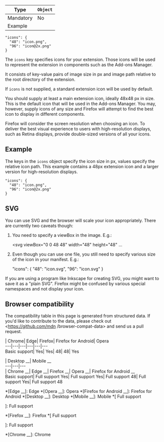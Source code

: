 Type | `Object`  
---|---  
Mandatory | No  
Example |

    
    
    "icons": {
      "48": "icon.png",
      "96": "icon@2x.png"
    }  
  
The `icons` key specifies icons for your extension. Those icons will be used
to represent the extension in components such as the Add-ons Manager.

It consists of key-value pairs of image size in px and image path relative to
the root directory of the extension.

If `icons` is not supplied, a standard extension icon will be used by default.

You should supply at least a main extension icon, ideally 48x48 px in size.
This is the default icon that will be used in the Add-ons Manager. You may,
however, supply icons of any size and Firefox will attempt to find the best
icon to display in different components.

Firefox will consider the screen resolution when choosing an icon. To deliver
the best visual experience to users with high-resolution displays, such as
Retina displays, provide double-sized versions of all your icons.

## Example

The keys in the `icons` object specify the icon size in px, values specify the
relative icon path. This example contains a 48px extension icon and a larger
version for high-resolution displays.

    
    
    "icons": {
      "48": "icon.png",
      "96": "icon@2x.png"
    }

## SVG

You can use SVG and the browser will scale your icon appropriately. There are
currently two caveats though:

  1. You need to specify a viewBox in the image. E.g.: 
    
        <svg viewBox="0 0 48 48" width="48" height="48" ...

  2. Even though you can use one file, you still need to specify various size of the icon in your manifest. E.g.: 
    
        "icons": {
      "48": "icon.svg",
      "96": "icon.svg"
    }

If you are using a program like Inkscape for creating SVG, you might want to
save it as a "plain SVG". Firefox might be confused by various special
namespaces and not display your icon.

## Browser compatibility

The compatibility table in this page is generated from structured data. If
you'd like to contribute to the data, please check out <https://github.com/mdn
/browser-compat-data> and send us a pull request.

| Chrome| Edge| Firefox| Firefox for Android| Opera  
---|---|---|---|---|---  
Basic support|  Yes|  Yes| 48| 48|  Yes  
  
| Desktop __| Mobile __  
---|---|---  
| Chrome __| Edge __| Firefox __| Opera __| Firefox for Android __  
Basic support|  Full support Yes|  Full support Yes|  Full support 48|  Full
support Yes|  Full support 48

  *[Edge __]: Edge
  *[Opera __]: Opera
  *[Firefox for Android __]: Firefox for Android
  *[Desktop __]: Desktop
  *[Mobile __]: Mobile
  *[
 Full support

]: Full support

  *[Firefox __]: Firefox
  *[
Full support

]: Full support

  *[Chrome __]: Chrome

